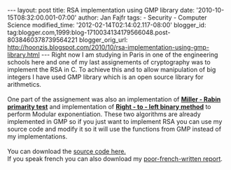 --- layout: post title: RSA implementation using GMP library date:
'2010-10-15T08:32:00.001-07:00' author: Jan Fajfr tags: - Security -
Computer Science modified\_time: '2012-02-14T02:14:02.117-08:00'
blogger\_id:
tag:blogger.com,1999:blog-1710034134179566048.post-8038460378739564221
blogger\_orig\_url:
http://hoonzis.blogspot.com/2010/10/rsa-implementation-using-gmp-library.html
--- Right now I am studying in Paris in one of the engineering schools
here and one of my last assignements of cryptography was to implement
the RSA in C. To achieve this and to allow manipulation of big integers
I have used GMP library which is an open source library for
arithmetics.\
\
One part of the assignement was also an implementation of [**Miller -
Rabin primarity
test**](http://en.wikipedia.org/wiki/Miller%E2%80%93Rabin_primality_test)
and implementation of [**Right - to - left binary
method**](http://en.wikipedia.org/wiki/Modular_exponentiation) to
perform Modular exponentiation. These two algorithms are already
implemented in GMP so if you just want to implement RSA you can use my
source code and modify it so it will use the functions from GMP instead
of my implementations.\
\
You can download the [source code
here.](http://www.super6.cz/downloads/blog/crypto/tp4.zip)\
If you speak french you can also download my [poor-french-written
report](http://www.super6.cz/downloads/blog/crypto/report.pdf).
